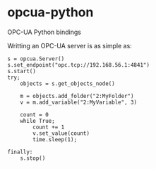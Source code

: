 opcua-python
============

OPC-UA Python bindings

Writting an OPC-UA server is as simple as:

    s = opcua.Server()
    s.set_endpoint("opc.tcp://192.168.56.1:4841")
    s.start()
    try;
        objects = s.get_objects_node()

        m = objects.add_folder("2:MyFolder")
        v = m.add_variable("2:MyVariable", 3)
    
        count = 0
        while True;
            count += 1
            v.set_value(count)
            time.sleep(1);

    finally:
        s.stop()
